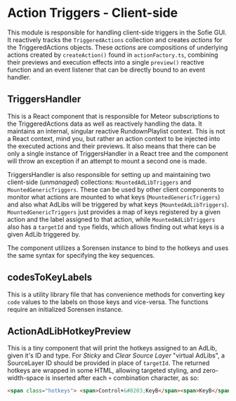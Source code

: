 # Action Triggers - Client-side

This module is responsible for handling client-side triggers in the Sofie GUI. It reactively tracks the
`TriggeredActions` collection and creates _actions_ for the TriggeredActions objects. These _actions_ are compositions
of underlying actions created by `createAction()` found in `actionFactory.ts`, combining their previews and execution
effects into a single `preview()` reactive function and an event listener that can be directly bound to an event
handler.

## TriggersHandler

This is a React component that is responsible for Meteor subscriptions to the TriggeredActions data as well as
reactively handling the data. It maintains an internal, singular reactive RundownPlaylist context. This is not a React
context, mind you, but rather an action context to be injected into the executed actions and their previews. It also
means that there can be only a single instance of TriggersHandler in a React tree and the component will throw an
exception if an attempt to mount a second one is made.

TriggersHandler is also responsible for setting up and maintaining two client-side (_unmanaged_) collections:
`MountedAdLibTriggers` and `MountedGenericTriggers`. These can be used by other client components to monitor what
actions are mounted to what keys (`MountedGenericTriggers`) and also what AdLibs will be triggered by what keys
(`MountedAdLibTriggers`). `MountedGenericTriggers` just provides a map of keys registered by a given action and the
label assigned to that action, while `MountedAdLibTriggers` also has a `targetId` and `type` fields, which allows
finding out what keys is a given AdLib triggered by.

The component utilizes a Sorensen instance to bind to the hotkeys and uses the same syntax for specifying the key
sequences.

## codesToKeyLabels

This is a utility library file that has convenience methods for converting key `code` values to the labels on those keys
and vice-versa. The functions require an initialized Sorensen instance.

## ActionAdLibHotkeyPreview

This is a tiny component that will print the hotkeys assigned to an AdLib, given it's ID and type. For _Sticky_ and
_Clear Source Layer_ "virtual AdLibs", a SourceLayer ID should be provided in place of `targetId`. The returned hotkeys
are wrapped in some HTML, allowing targeted styling, and zero-width-space is inserted after each `+` combination
character, as so:

```html
<span class="hotkeys"> <span>Control+&#8203;KeyB</span><span>KeyB</span> </span>
```
